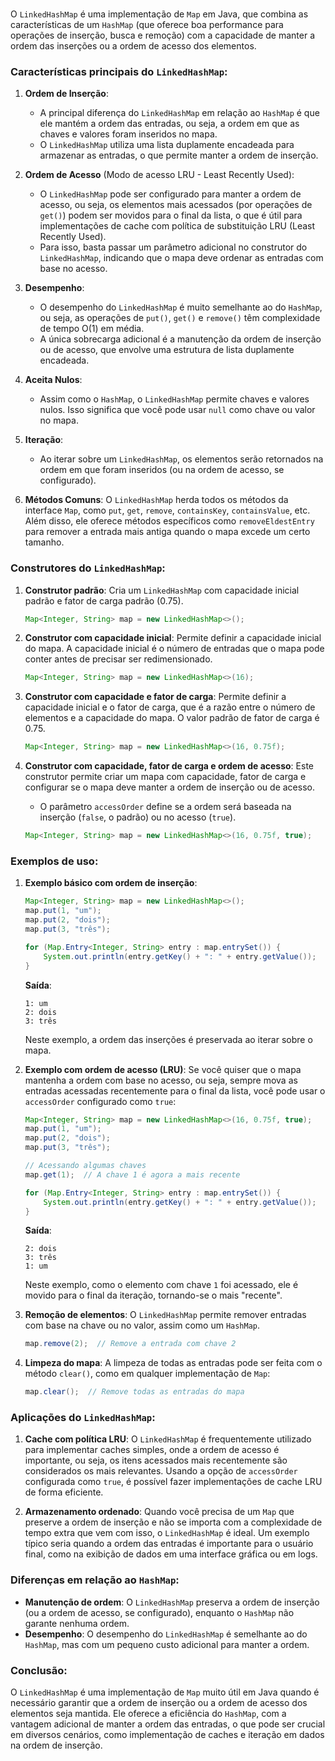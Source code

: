 <br> 

O `LinkedHashMap` é uma implementação de `Map` em Java, que combina as características de um `HashMap` (que oferece boa performance para operações de inserção, busca e remoção) com a capacidade de manter a ordem das inserções ou a ordem de acesso dos elementos.

### Características principais do `LinkedHashMap`:

1.  **Ordem de Inserção**:
    
    -   A principal diferença do `LinkedHashMap` em relação ao `HashMap` é que ele mantém a ordem das entradas, ou seja, a ordem em que as chaves e valores foram inseridos no mapa.
    -   O `LinkedHashMap` utiliza uma lista duplamente encadeada para armazenar as entradas, o que permite manter a ordem de inserção.
2.  **Ordem de Acesso** (Modo de acesso LRU - Least Recently Used):
    
    -   O `LinkedHashMap` pode ser configurado para manter a ordem de acesso, ou seja, os elementos mais acessados (por operações de `get()`) podem ser movidos para o final da lista, o que é útil para implementações de cache com política de substituição LRU (Least Recently Used).
    -   Para isso, basta passar um parâmetro adicional no construtor do `LinkedHashMap`, indicando que o mapa deve ordenar as entradas com base no acesso.
3.  **Desempenho**:
    
    -   O desempenho do `LinkedHashMap` é muito semelhante ao do `HashMap`, ou seja, as operações de `put()`, `get()` e `remove()` têm complexidade de tempo O(1) em média.
    -   A única sobrecarga adicional é a manutenção da ordem de inserção ou de acesso, que envolve uma estrutura de lista duplamente encadeada.
4.  **Aceita Nulos**:
    
    -   Assim como o `HashMap`, o `LinkedHashMap` permite chaves e valores nulos. Isso significa que você pode usar `null` como chave ou valor no mapa.
    
5.  **Iteração**:
    
    -   Ao iterar sobre um `LinkedHashMap`, os elementos serão retornados na ordem em que foram inseridos (ou na ordem de acesso, se configurado).
    
6. **Métodos Comuns**: O `LinkedHashMap` herda todos os métodos da interface `Map`, como `put`, `get`, `remove`, `containsKey`, `containsValue`, etc. Além disso, ele oferece métodos específicos como `removeEldestEntry` para remover a entrada mais antiga quando o mapa excede um certo tamanho.

### Construtores do `LinkedHashMap`:

1.  **Construtor padrão**: Cria um `LinkedHashMap` com capacidade inicial padrão e fator de carga padrão (0.75).
    
    ```java
    Map<Integer, String> map = new LinkedHashMap<>();
    
    ```
    
2.  **Construtor com capacidade inicial**: Permite definir a capacidade inicial do mapa. A capacidade inicial é o número de entradas que o mapa pode conter antes de precisar ser redimensionado.
    
    ```java
    Map<Integer, String> map = new LinkedHashMap<>(16);
    
    ```
    
3.  **Construtor com capacidade e fator de carga**: Permite definir a capacidade inicial e o fator de carga, que é a razão entre o número de elementos e a capacidade do mapa. O valor padrão de fator de carga é 0.75.
    
    ```java
    Map<Integer, String> map = new LinkedHashMap<>(16, 0.75f);
    
    ```
    
4.  **Construtor com capacidade, fator de carga e ordem de acesso**: Este construtor permite criar um mapa com capacidade, fator de carga e configurar se o mapa deve manter a ordem de inserção ou de acesso.
    
    -   O parâmetro `accessOrder` define se a ordem será baseada na inserção (`false`, o padrão) ou no acesso (`true`).
    
    ```java
    Map<Integer, String> map = new LinkedHashMap<>(16, 0.75f, true);
    
    ```
    

### Exemplos de uso:

1.  **Exemplo básico com ordem de inserção**:
    
    ```java
    Map<Integer, String> map = new LinkedHashMap<>();
    map.put(1, "um");
    map.put(2, "dois");
    map.put(3, "três");
    
    for (Map.Entry<Integer, String> entry : map.entrySet()) {
        System.out.println(entry.getKey() + ": " + entry.getValue());
    }
    
    ```
    
    **Saída**:
    
    ```
    1: um
    2: dois
    3: três
    
    ```
    
    Neste exemplo, a ordem das inserções é preservada ao iterar sobre o mapa.
    
2.  **Exemplo com ordem de acesso (LRU)**: Se você quiser que o mapa mantenha a ordem com base no acesso, ou seja, sempre mova as entradas acessadas recentemente para o final da lista, você pode usar o `accessOrder` configurado como `true`:
    
    ```java
    Map<Integer, String> map = new LinkedHashMap<>(16, 0.75f, true);
    map.put(1, "um");
    map.put(2, "dois");
    map.put(3, "três");
    
    // Acessando algumas chaves
    map.get(1);  // A chave 1 é agora a mais recente
    
    for (Map.Entry<Integer, String> entry : map.entrySet()) {
        System.out.println(entry.getKey() + ": " + entry.getValue());
    }
    
    ```
    
    **Saída**:
    
    ```
    2: dois
    3: três
    1: um
    
    ```
    
    Neste exemplo, como o elemento com chave `1` foi acessado, ele é movido para o final da iteração, tornando-se o mais "recente".
    
3.  **Remoção de elementos**: O `LinkedHashMap` permite remover entradas com base na chave ou no valor, assim como um `HashMap`.
    
    ```java
    map.remove(2);  // Remove a entrada com chave 2
    
    ```
    
4.  **Limpeza do mapa**: A limpeza de todas as entradas pode ser feita com o método `clear()`, como em qualquer implementação de `Map`:
    
    ```java
    map.clear();  // Remove todas as entradas do mapa
    
    ```
    

### Aplicações do `LinkedHashMap`:

1.  **Cache com política LRU**: O `LinkedHashMap` é frequentemente utilizado para implementar caches simples, onde a ordem de acesso é importante, ou seja, os itens acessados mais recentemente são considerados os mais relevantes. Usando a opção de `accessOrder` configurada como `true`, é possível fazer implementações de cache LRU de forma eficiente.
    
2.  **Armazenamento ordenado**: Quando você precisa de um `Map` que preserve a ordem de inserção e não se importa com a complexidade de tempo extra que vem com isso, o `LinkedHashMap` é ideal. Um exemplo típico seria quando a ordem das entradas é importante para o usuário final, como na exibição de dados em uma interface gráfica ou em logs.
    

### Diferenças em relação ao `HashMap`:

-   **Manutenção de ordem**: O `LinkedHashMap` preserva a ordem de inserção (ou a ordem de acesso, se configurado), enquanto o `HashMap` não garante nenhuma ordem.
-   **Desempenho**: O desempenho do `LinkedHashMap` é semelhante ao do `HashMap`, mas com um pequeno custo adicional para manter a ordem.

### Conclusão:

O `LinkedHashMap` é uma implementação de `Map` muito útil em Java quando é necessário garantir que a ordem de inserção ou a ordem de acesso dos elementos seja mantida. Ele oferece a eficiência do `HashMap`, com a vantagem adicional de manter a ordem das entradas, o que pode ser crucial em diversos cenários, como implementação de caches e iteração em dados na ordem de inserção.
